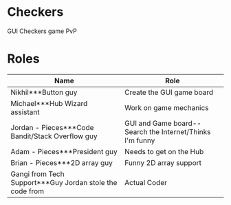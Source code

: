 Checkers
========

GUI Checkers game PvP

Roles
=====

| Name | Role  |
| ------------- | ----------- |
| Nikhil***Button guy | Create the GUI game board|
| Michael***Hub Wizard assistant| Work on game mechanics     |
| Jordan - Pieces***Code Bandit/Stack Overflow guy| GUI and Game board-- Search the Internet/Thinks I'm funny       |
| Adam - Pieces***President guy| Needs to get on the Hub     |
| Brian - Pieces***2D array guy | Funny 2D array support        |
| Gangi from Tech Support***Guy Jordan stole the code from|Actual Coder   |
